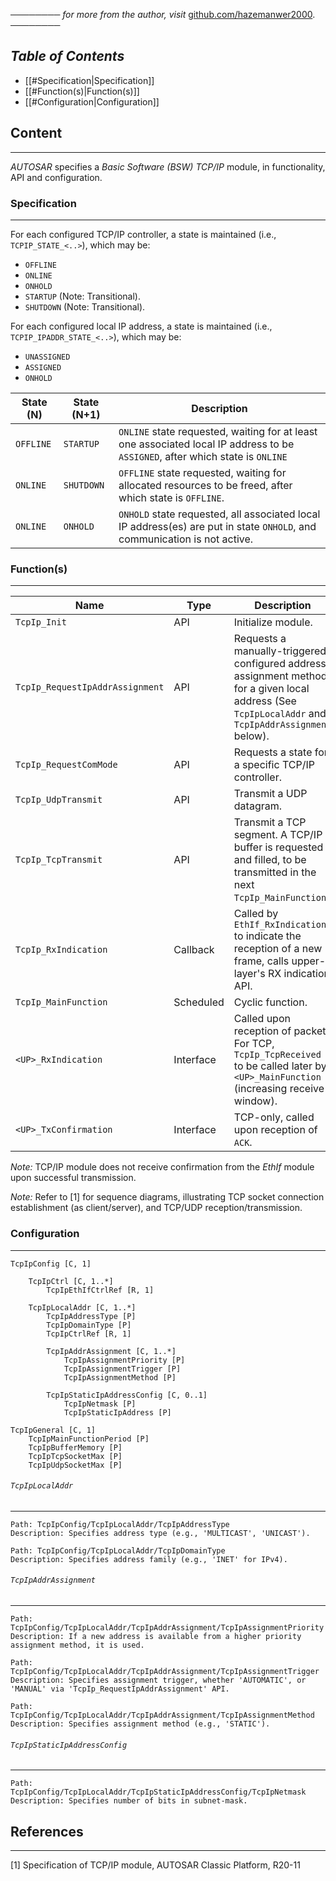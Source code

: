 ──────── *for more from the author, visit* [github.com/hazemanwer2000](https://github.com/hazemanwer2000). ────────
## *Table of Contents*
- [[#Specification|Specification]]
- [[#Function(s)|Function(s)]]
- [[#Configuration|Configuration]]
## Content
---
*AUTOSAR* specifies a *Basic Software (BSW) TCP/IP* module, in functionality, API and configuration.
### Specification
---
For each configured TCP/IP controller, a state is maintained (i.e., `TCPIP_STATE_<..>`), which may be:
* `OFFLINE`
* `ONLINE`
* `ONHOLD`
* `STARTUP` (Note: Transitional).
* `SHUTDOWN` (Note: Transitional).

For each configured local IP address, a state is maintained (i.e., `TCPIP_IPADDR_STATE_<..>`), which may be:
* `UNASSIGNED`
* `ASSIGNED`
* `ONHOLD`

| State (N) | State (N+1) | Description                                                                                                                    |
| --------- | ----------- | ------------------------------------------------------------------------------------------------------------------------------ |
| `OFFLINE` | `STARTUP`   | `ONLINE` state requested, waiting for at least one associated local IP address to be `ASSIGNED`, after which state is `ONLINE` |
| `ONLINE`  | `SHUTDOWN`  | `OFFLINE` state requested, waiting for allocated resources to be freed, after which state is `OFFLINE`.                        |
| `ONLINE`  | `ONHOLD`    | `ONHOLD` state requested, all associated local IP address(es) are put in state `ONHOLD`, and communication is not active.      |
### Function(s)
---

| Name                            | Type      | Description                                                                                                                                           |
| ------------------------------- | --------- | ----------------------------------------------------------------------------------------------------------------------------------------------------- |
| `TcpIp_Init`                    | API       | Initialize module.                                                                                                                                    |
| `TcpIp_RequestIpAddrAssignment` | API       | Requests a manually-triggered, configured address assignment method for a given local address (See `TcpIpLocalAddr` and `TcpIpAddrAssignment` below). |
| `TcpIp_RequestComMode`          | API       | Requests a state for a specific TCP/IP controller.                                                                                                    |
| `TcpIp_UdpTransmit`             | API       | Transmit a UDP datagram.                                                                                                                              |
| `TcpIp_TcpTransmit`             | API       | Transmit a TCP segment. A TCP/IP buffer is requested and filled, to be transmitted in the next `TcpIp_MainFunction`.                                  |
| `TcpIp_RxIndication`            | Callback  | Called by `EthIf_RxIndication` to indicate the reception of a new frame, calls upper-layer's RX indication API.                                       |
| `TcpIp_MainFunction`            | Scheduled | Cyclic function.                                                                                                                                      |
| `<UP>_RxIndication`             | Interface | Called upon reception of packet. For TCP, `TcpIp_TcpReceived` to be called later by `<UP>_MainFunction` (increasing receive window).                  |
| `<UP>_TxConfirmation`           | Interface | TCP-only, called upon reception of `ACK`.                                                                                                             |

*Note:* TCP/IP module does not receive confirmation from the *EthIf* module upon successful transmission.

*Note:* Refer to [1] for sequence diagrams, illustrating TCP socket connection establishment (as client/server), and TCP/UDP reception/transmission.
### Configuration
---
```
TcpIpConfig [C, 1]

	TcpIpCtrl [C, 1..*]
		TcpIpEthIfCtrlRef [R, 1]

	TcpIpLocalAddr [C, 1..*]
		TcpIpAddressType [P]
		TcpIpDomainType [P]
		TcpIpCtrlRef [R, 1]

		TcpIpAddrAssignment [C, 1..*]
			TcpIpAssignmentPriority [P]
			TcpIpAssignmentTrigger [P]
			TcpIpAssignmentMethod [P]

		TcpIpStaticIpAddressConfig [C, 0..1]
			TcpIpNetmask [P]
			TcpIpStaticIpAddress [P]

TcpIpGeneral [C, 1]
	TcpIpMainFunctionPeriod [P]
	TcpIpBufferMemory [P]
	TcpIpTcpSocketMax [P]
	TcpIpUdpSocketMax [P]
```
###### `TcpIpLocalAddr`
---
```
Path: TcpIpConfig/TcpIpLocalAddr/TcpIpAddressType
Description: Specifies address type (e.g., 'MULTICAST', 'UNICAST').
```

```
Path: TcpIpConfig/TcpIpLocalAddr/TcpIpDomainType
Description: Specifies address family (e.g., 'INET' for IPv4).
```
###### `TcpIpAddrAssignment`
---
```
Path: TcpIpConfig/TcpIpLocalAddr/TcpIpAddrAssignment/TcpIpAssignmentPriority
Description: If a new address is available from a higher priority assignment method, it is used.
```

```
Path: TcpIpConfig/TcpIpLocalAddr/TcpIpAddrAssignment/TcpIpAssignmentTrigger
Description: Specifies assignment trigger, whether 'AUTOMATIC', or 'MANUAL' via 'TcpIp_RequestIpAddrAssignment' API.
```

```
Path: TcpIpConfig/TcpIpLocalAddr/TcpIpAddrAssignment/TcpIpAssignmentMethod
Description: Specifies assignment method (e.g., 'STATIC').
```
###### `TcpIpStaticIpAddressConfig`
---
```
Path: TcpIpConfig/TcpIpLocalAddr/TcpIpStaticIpAddressConfig/TcpIpNetmask
Description: Specifies number of bits in subnet-mask.
```
## References
---
[1] Specification of TCP/IP module, AUTOSAR Classic Platform, R20-11